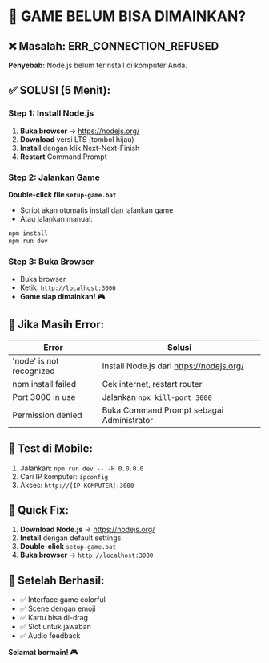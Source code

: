 # 🚨 GAME BELUM BISA DIMAINKAN?

## ❌ Masalah: ERR_CONNECTION_REFUSED
**Penyebab:** Node.js belum terinstall di komputer Anda.

## ✅ SOLUSI (5 Menit):

### Step 1: Install Node.js
1. **Buka browser** → https://nodejs.org/
2. **Download** versi LTS (tombol hijau)
3. **Install** dengan klik Next-Next-Finish
4. **Restart** Command Prompt

### Step 2: Jalankan Game
**Double-click file `setup-game.bat`**
- Script akan otomatis install dan jalankan game
- Atau jalankan manual:
```bash
npm install
npm run dev
```

### Step 3: Buka Browser
- Buka browser
- Ketik: `http://localhost:3000`
- **Game siap dimainkan! 🎮**

## 🔧 Jika Masih Error:

| Error | Solusi |
|-------|--------|
| 'node' is not recognized | Install Node.js dari https://nodejs.org/ |
| npm install failed | Cek internet, restart router |
| Port 3000 in use | Jalankan `npx kill-port 3000` |
| Permission denied | Buka Command Prompt sebagai Administrator |

## 📱 Test di Mobile:
1. Jalankan: `npm run dev -- -H 0.0.0.0`
2. Cari IP komputer: `ipconfig`
3. Akses: `http://[IP-KOMPUTER]:3000`

## 🎯 Quick Fix:
1. **Download Node.js** → https://nodejs.org/
2. **Install** dengan default settings
3. **Double-click** `setup-game.bat`
4. **Buka browser** → `http://localhost:3000`

## 🎉 Setelah Berhasil:
- ✅ Interface game colorful
- ✅ Scene dengan emoji
- ✅ Kartu bisa di-drag
- ✅ Slot untuk jawaban
- ✅ Audio feedback

**Selamat bermain! 🎮**
